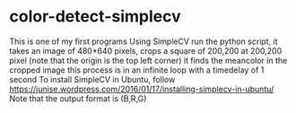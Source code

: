 # color-detect-simplecv
This is one of my first programs Using SimpleCV
run the python script, it takes an image of 480*640 pixels, crops a square of 200,200 at 200,200 pixel
(note that the origin is the top left corner)
it finds the meancolor in the cropped image
this process is in an infinite loop with a timedelay of 1 second
To install SimpleCV in Ubuntu, follow
      https://junise.wordpress.com/2016/01/17/installing-simplecv-in-ubuntu/
Note that the output format is (B,R,G)
